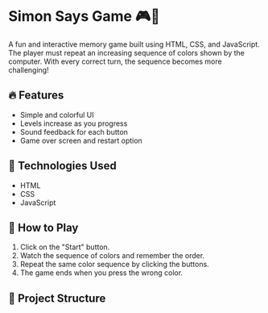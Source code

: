 # Simon Says Game 🎮🧠

A fun and interactive memory game built using HTML, CSS, and JavaScript. The player must repeat an increasing sequence of colors shown by the computer. With every correct turn, the sequence becomes more challenging!

## 🔥 Features
- Simple and colorful UI
- Levels increase as you progress
- Sound feedback for each button
- Game over screen and restart option

## 🚀 Technologies Used
- HTML
- CSS
- JavaScript

## 🎯 How to Play
1. Click on the "Start" button.
2. Watch the sequence of colors and remember the order.
3. Repeat the same color sequence by clicking the buttons.
4. The game ends when you press the wrong color.

## 📁 Project Structure